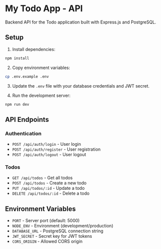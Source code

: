 # My Todo App - API

Backend API for the Todo application built with Express.js and PostgreSQL.

## Setup

1. Install dependencies:
```bash
npm install
```

2. Copy environment variables:
```bash
cp .env.example .env
```

3. Update the `.env` file with your database credentials and JWT secret.

4. Run the development server:
```bash
npm run dev
```

## API Endpoints

### Authentication
- `POST /api/auth/login` - User login
- `POST /api/auth/register` - User registration
- `POST /api/auth/logout` - User logout

### Todos
- `GET /api/todos` - Get all todos
- `POST /api/todos` - Create a new todo
- `PUT /api/todos/:id` - Update a todo
- `DELETE /api/todos/:id` - Delete a todo

## Environment Variables

- `PORT` - Server port (default: 5000)
- `NODE_ENV` - Environment (development/production)
- `DATABASE_URL` - PostgreSQL connection string
- `JWT_SECRET` - Secret key for JWT tokens
- `CORS_ORIGIN` - Allowed CORS origin
